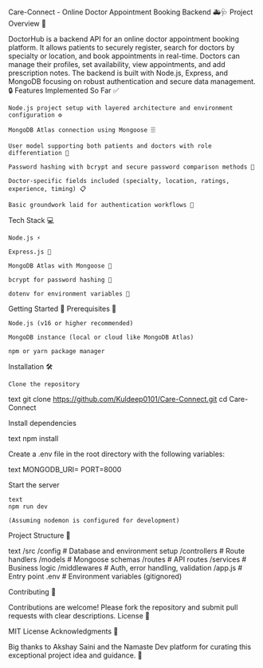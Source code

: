 Care-Connect - Online Doctor Appointment Booking Backend 🚑🩺
Project Overview 📝

DoctorHub is a backend API for an online doctor appointment booking platform. It allows patients to securely register, search for doctors by specialty or location, and book appointments in real-time. Doctors can manage their profiles, set availability, view appointments, and add prescription notes. The backend is built with Node.js, Express, and MongoDB focusing on robust authentication and secure data management. 🔒
Features Implemented So Far ✅

    Node.js project setup with layered architecture and environment configuration ⚙️

    MongoDB Atlas connection using Mongoose 🗄️

    User model supporting both patients and doctors with role differentiation 👥

    Password hashing with bcrypt and secure password comparison methods 🔐

    Doctor-specific fields included (specialty, location, ratings, experience, timing) 📋

    Basic groundwork laid for authentication workflows 🔧

Tech Stack 💻

    Node.js ⚡

    Express.js 🚀

    MongoDB Atlas with Mongoose 🐘

    bcrypt for password hashing 🔑

    dotenv for environment variables 🌿

Getting Started 🚀
Prerequisites 🎯

    Node.js (v16 or higher recommended)

    MongoDB instance (local or cloud like MongoDB Atlas)

    npm or yarn package manager

Installation 🛠️

    Clone the repository

text
git clone https://github.com/Kuldeep0101/Care-Connect.git
cd Care-Connect

Install dependencies

text
npm install

Create a .env file in the root directory with the following variables:

text
MONGODB_URI=
PORT=8000

Start the server

    text
    npm run dev

    (Assuming nodemon is configured for development)

Project Structure 📂

text
/src
  /config       # Database and environment setup
  /controllers  # Route handlers
  /models       # Mongoose schemas
  /routes       # API routes
  /services     # Business logic
  /middlewares  # Auth, error handling, validation
/app.js        # Entry point
.env           # Environment variables (gitignored)

Contributing 🤝

Contributions are welcome! Please fork the repository and submit pull requests with clear descriptions.
License 📄

MIT License
Acknowledgments 🙏

Big thanks to Akshay Saini and the Namaste Dev platform for curating this exceptional project idea and guidance. 🎉
